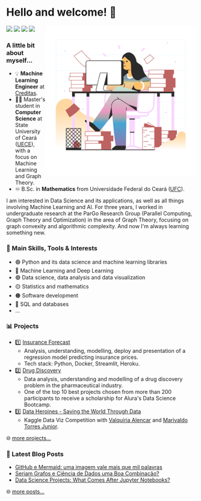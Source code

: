 # Hello and welcome! 🦜

<a href="https://icons8.com/illustrations/illustration/marginalia-productive-work">
	<img width=400 align="right" src="https://github.com/diascarolina/diascarolina/blob/main/img/marginalia-productive-work.png">
</a>

[<img src="https://img.shields.io/badge/carodias-0A66C2?style=flat-square&logo=linkedin&logoColor=white" />](https://www.linkedin.com/in/carodias/)
[<img src="https://img.shields.io/badge/carodias-000000?style=flat-square&logo=Medium&logoColor=white" />](https://carodias.medium.com/)
[<img src="https://img.shields.io/badge/carolinadiasw@gmail.com-EA4335?style=flat-square&logo=Gmail&logoColor=white" />](mailto:carolinadiasw@gmail.com)
[<img src="https://img.shields.io/badge/diascarolina.github.io-800080?style=flat-square&logo=githubpages&logoColor=white" />](diascarolina.github.io)

### A little bit about myself...

- 💡 **Machine Learning Engineer** at [Creditas](https://boards.greenhouse.io/creditas/).
- 👩‍💻 Master's student in **Computer Science** at State University of Ceará ([UECE](http://www.uece.br/)), with a focus on Machine Learning and Graph Theory.
- ♾ B.Sc. in **Mathematics** from Universidade Federal do Ceará ([UFC](http://www.ufc.br/)).

I am interested in Data Science and its applications, as well as all things involving Machine Learning and AI. For three years, I worked in undergraduate research at the ParGo Research Group (Parallel Computing, Graph Theory and Optimization) in the area of Graph Theory, focusing on graph convexity and algorithmic complexity. And now I'm always learning something new.

### 🔎 Main Skills, Tools & Interests

- 🟣 Python and its data science and machine learning libraries
- 🔵 Machine Learning and Deep Learning
- 🟢 Data science, data analysis and data visualization
- 🟡 Statistics and mathematics
- 🟠 Software development
- 🔴 SQL and databases
- ...

### 📊 Projects

- 1️⃣ [Insurance Forecast](https://github.com/diascarolina/project-insurance-forecast)
  - Analysis, understanding, modelling, deploy and presentation of a regression model predicting insurance prices.
  - Tech stack: Python, Docker, Streamlit, Heroku.
- 2️⃣ [Drug Discovery](https://github.com/diascarolina/imersao-dados-desafio-final)
  - Data analysis, understanding and modelling of a drug discovery problem in the pharmaceutical industry.
  - One of the top 10 best projects chosen from more than 200 participants to receive a scholarship for Alura's Data Science Bootcamp.
- 3️⃣ [Data Heroines - Saving the World Through Data](https://www.kaggle.com/carodias/data-heroines-saving-the-world-through-data)
  - Kaggle Data Viz Competition with [Valquíria Alencar](https://github.com/vqrca) and [Marivaldo Torres Junior](https://github.com/JuniorTorresMTJ).

🌐 [more projects...](https://github.com/diascarolina?tab=repositories)

### 📝 Latest Blog Posts
<!-- BLOG-POST-LIST:START -->
- [GitHub e Mermaid: uma imagem vale mais que mil palavras](https://carodias.medium.com/github-e-mermaid-uma-imagem-vale-mais-que-mil-palavras-7cca09a205de?source=rss-c98298801e45------2)
- [Seriam Grafos e Ciência de Dados uma Boa Combinação?](https://carodias.medium.com/seriam-grafos-e-ci%C3%AAncia-de-dados-uma-boa-combina%C3%A7%C3%A3o-cd1032b40410?source=rss-c98298801e45------2)
- [Data Science Projects: What Comes After Jupyter Notebooks?](https://carodias.medium.com/data-science-projects-what-comes-after-jupyter-notebooks-930daff052ea?source=rss-c98298801e45------2)
<!-- BLOG-POST-LIST:END -->

🌐 [more posts...](https://carodias.medium.com/)
